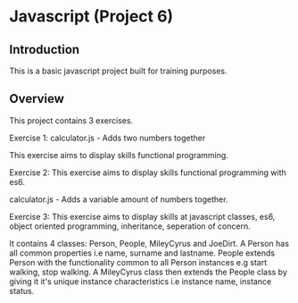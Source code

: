 # Javascript (Project 6)

## Introduction

This is a basic javascript project built for training purposes.

## Overview
This project contains 3 exercises. 

Exercise 1: 
calculator.js - Adds two numbers together 

This exercise aims to display skills functional programming.



Exercise 2: 
This exercise aims to display skills functional programming with es6.

calculator.js - Adds a variable amount of numbers together.

Exercise 3:
This exercise aims to display skills at javascript classes, es6, object oriented programming, inheritance, seperation of concern.

It contains 4 classes: Person, People, MileyCyrus and JoeDirt. A Person has all common properties i.e name, surname and lastname. People extends Person with the functionality common to all Person instances e.g start walking, stop walking. A MileyCyrus class then extends the People class by giving it it's unique instance characteristics i.e instance name, instance status.
